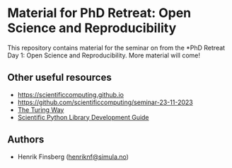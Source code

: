# Material for PhD Retreat: Open Science and Reproducibility

This repository contains material for the seminar on from the *PhD Retreat Day 1: Open Science and Reproducibility.
More material will come!

## Other useful resources

- https://scientificcomputing.github.io
- https://github.com/scientificcomputing/seminar-23-11-2023
- [The Turing Way](https://the-turing-way.netlify.app/reproducible-research/reproducible-research)
- [Scientific Python Library Development Guide](https://learn.scientific-python.org/development/)



## Authors
- Henrik Finsberg (henriknf@simula.no)
